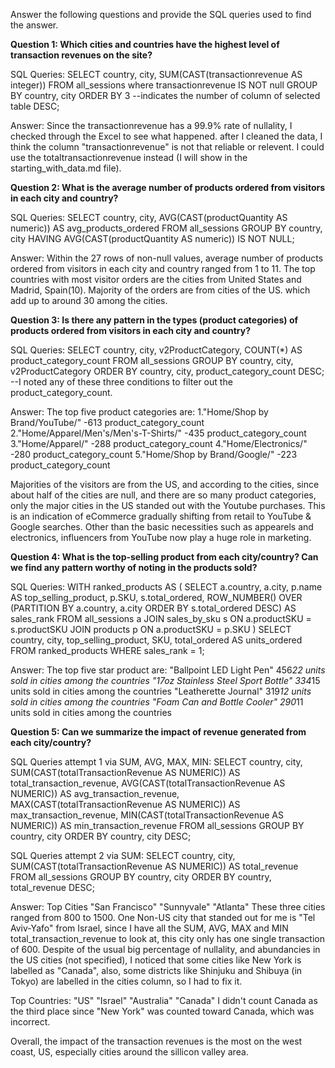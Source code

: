 Answer the following questions and provide the SQL queries used to find the answer.

    
**Question 1: Which cities and countries have the highest level of transaction revenues on the site?**


SQL Queries:
            SELECT
                country,
                city,
              	SUM(CAST(transactionrevenue AS integer))
            FROM
                all_sessions
            where transactionrevenue IS NOT null
            GROUP BY
                country,
                city
            ORDER BY 3
            --indicates the number of column of selected table
                DESC;


Answer:
Since the transactionrevenue has a 99.9% rate of nullality, I checked through the Excel to see what happened. 
after I cleaned the data, I think the column "transactionrevenue" is not that reliable or relevent. I could 
use the totaltransactionrevenue instead (I will show in the starting_with_data.md file).



**Question 2: What is the average number of products ordered from visitors in each city and country?**


SQL Queries:
            SELECT 
              country,
              city,
              AVG(CAST(productQuantity AS numeric)) AS avg_products_ordered
            FROM 
              all_sessions
            GROUP BY 
              country, 
              city
            HAVING AVG(CAST(productQuantity AS numeric)) IS NOT NULL;


Answer:
Within the 27 rows of non-null values, average number of products ordered from visitors in each city and country ranged from 1 to 11. The top countries with most visitor orders are the cities from United States and Madrid, Spain(10). Majority of the orders are from cities of the US.
which add up to around 30 among the cities.


**Question 3: Is there any pattern in the types (product categories) of products ordered from visitors in each city and country?**


SQL Queries:
            SELECT
                country,
                city,
                v2ProductCategory,
                COUNT(*) AS product_category_count
            FROM
                all_sessions
            GROUP BY
                country,
                city,
                v2ProductCategory
            ORDER BY
                country,
                city,
                product_category_count DESC;
                --I noted any of these three conditions to filter out the product_category_count.

Answer:
The top five product categories are:
1."Home/Shop by Brand/YouTube/"                                -613 product_category_count
2."Home/Apparel/Men's/Men's-T-Shirts/"                         -435 product_category_count
3."Home/Apparel/"                                              -288 product_category_count
4."Home/Electronics/"                                          -280 product_category_count
5."Home/Shop by Brand/Google/"                                 -223 product_category_count

Majorities of the visitors are from the US, and according to the cities, since about half of the cities are null, and there are so many 
product categories, only the major cities in the US standed out with the Youtube purchases. This is an indication of eCommerce gradually shifting from retail to YouTube & Google searches. Other than the basic necessities such as appearels and electronics, influencers from
YouTube now play a huge role in marketing.


**Question 4: What is the top-selling product from each city/country? Can we find any pattern worthy of noting in the products sold?**


SQL Queries:
            WITH ranked_products AS (
                SELECT
                    a.country,
                    a.city,
                    p.name AS top_selling_product,
                    p.SKU,
                    s.total_ordered,
                    ROW_NUMBER() OVER (PARTITION BY a.country, a.city ORDER BY s.total_ordered DESC) AS sales_rank
                FROM
                    all_sessions a
                JOIN
                    sales_by_sku s ON a.productSKU = s.productSKU
                JOIN
                    products p ON a.productSKU = p.SKU
            )
            SELECT
                country,
                city,
                top_selling_product,
                SKU,
                total_ordered AS units_ordered
            FROM
                ranked_products
            WHERE
                sales_rank = 1;



Answer:
The top five star product are:
"Ballpoint LED Light Pen"                                       456*22 units sold in cities among the countries
"17oz Stainless Steel Sport Bottle"                             334*15 units sold in cities among the countries
"Leatherette Journal"                                           319*12 units sold in cities among the countries
"Foam Can and Bottle Cooler"                                   290*11 units sold in cities among the countries 


**Question 5: Can we summarize the impact of revenue generated from each city/country?**

SQL Queries attempt 1 via SUM, AVG, MAX, MIN:
            SELECT
                country,
                city,
                SUM(CAST(totalTransactionRevenue AS NUMERIC)) AS total_transaction_revenue,
                AVG(CAST(totalTransactionRevenue AS NUMERIC)) AS avg_transaction_revenue,
                MAX(CAST(totalTransactionRevenue AS NUMERIC)) AS max_transaction_revenue,
                MIN(CAST(totalTransactionRevenue AS NUMERIC)) AS min_transaction_revenue
            FROM
                all_sessions
            GROUP BY
                country,
                city
            ORDER BY
                country,
                city DESC;

SQL Queries attempt 2 via SUM:
            SELECT
                country,
                city,
                SUM(CAST(totalTransactionRevenue AS NUMERIC)) AS total_revenue 
            FROM
                all_sessions
            GROUP BY
                country,
                city
            ORDER BY
            	country,
                total_revenue DESC;

    
Answer: 
Top Cities
"San Francisco"
"Sunnyvale"
"Atlanta"
These three cities ranged from 800 to 1500.
One Non-US city that standed out for me is "Tel Aviv-Yafo" from Israel, since I have all the SUM, AVG, MAX and MIN total_transaction_revenue to look at, this city only has one single transaction of 600. 
Despite of the usual big percentage of nullality, and abundancies in the US cities (not specified), I noticed that some cities like New York is labelled as "Canada", also, some districts like Shinjuku and Shibuya (in Tokyo) are labelled in the cities column, so I had to fix it.

Top Countries:
"US"
"Israel"
"Australia"
"Canada"
I didn't count Canada as the third place since "New York" was counted toward Canada, which was incorrect.


Overall, the impact of the transaction revenues is the most on the west coast, US, especially cities around the sillicon valley area.








